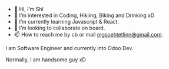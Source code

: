 - 👋 Hi, I’m Shl
- 👀 I’m interested in Coding, Hikiing, Biking and Drinking xD
- 🌱 I’m currently learning Javascript & React.
- 💞️ I’m looking to collaborate on board.
- 📫 How to reach me by cb or mail mgsoehtetlinn@gmail.com.

I am Software Engineer and currently into Odoo Dev.

Normally, I am handsome guy xD

<!---
soehtetlinn/soehtetlinn is a ✨ special ✨ repository because its `README.md` (this file) appears on your GitHub profile.
You can click the Preview link to take a look at your changes.
--->
